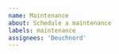 ```yaml
---
name: Maintenance
about: Schedule a maintenance
labels: maintenance
assignees: 'Deuchnord'
---
```


<!--
start: YYYY-MM-DDTHH:MM:SSZ
end: YYYY-MM-DDTHH:MM:SSZ
expectedDown: les-logiciels-deuchnord, shaarli, galerie-de-photos, privatebin, lu-fi, nitter
-->

